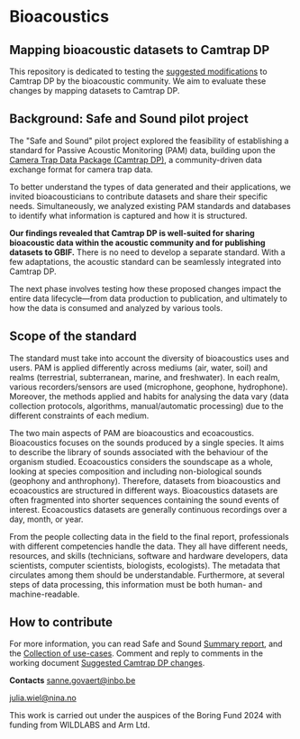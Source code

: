 # Bioacoustics

## Mapping bioacoustic datasets to Camtrap DP

This repository is dedicated to testing the [suggested modifications](https://docs.google.com/document/d/1bPODHowsJtEkI8z8GQJKoywU9EWALt_d2ldMNvqA0hM/edit?tab=t.0#heading=h.f8q281dn4opv) to Camtrap DP by the bioacoustic community. We aim to evaluate these changes by mapping datasets to Camtrap DP.

## Background: Safe and Sound pilot project

The "Safe and Sound" pilot project explored the feasibility of establishing a standard for Passive Acoustic Monitoring (PAM) data, building upon the [Camera Trap Data Package (Camtrap DP)](https://camtrap-dp.tdwg.org/), a community-driven data exchange format for camera trap data.

To better understand the types of data generated and their applications, we invited bioacousticians to contribute datasets and share their specific needs. Simultaneously, we analyzed existing PAM standards and databases to identify what information is captured and how it is structured.

**Our findings revealed that Camtrap DP is well-suited for sharing bioacoustic data within the acoustic community and for publishing datasets to GBIF.** There is no need to develop a separate standard. With a few adaptations, the acoustic standard can be seamlessly integrated into Camtrap DP.

The next phase involves testing how these proposed changes impact the entire data lifecycle—from data production to publication, and ultimately to how the data is consumed and analyzed by various tools.

## Scope of the standard

The standard must take into account the diversity of bioacoustics uses and users.
PAM is applied differently across mediums (air, water, soil) and realms (terrestrial, subterranean, marine, and freshwater). In each realm, various recorders/sensors are used (microphone, geophone, hydrophone). Moreover, the methods applied and habits for analysing the data vary (data collection protocols, algorithms, manual/automatic processing) due to the different constraints of each medium.

The two main aspects of PAM are bioacoustics and ecoacoustics. Bioacoustics focuses on the sounds produced by a single species. It aims to describe the library of sounds associated with the behaviour of the organism studied. Ecoacoustics considers the soundscape as a whole, looking at species composition and including non-biological sounds (geophony and anthrophony).
Therefore, datasets from bioacoustics and ecoacoustics are structured in different ways. Bioacoustics datasets are often fragmented into shorter sequences containing the sound events of interest. Ecoacoustics datasets are generally continuous recordings over a day, month, or year.

From the people collecting data in the field to the final report, professionals with different competencies handle the data. They all have different needs, resources, and skills (technicians, software and hardware developers, data scientists, computer scientists, biologists, ecologists). The metadata that circulates among them should be understandable. Furthermore, at several steps of data processing, this information must be both human- and machine-readable.

## How to contribute

For more information, you can read Safe and Sound [Summary report](https://docs.google.com/document/d/1bPODHowsJtEkI8z8GQJKoywU9EWALt_d2ldMNvqA0hM/edit?tab=t.0#heading=h.7z7cgy7v2giy), and the [Collection of use-cases](https://docs.google.com/document/d/14xhtmahleHlPPDMSNpRm6TkHq8AbuOOsLqTUNjYI2zA/edit?tab=t.qocym0lvapag#heading=h.avhlbhurvh3v).
Comment and reply to comments in the working document [Suggested Camtrap DP changes](https://docs.google.com/document/d/17qTjZdw8ohqfK0lSH9DPCXiJcSqSAeFRyUdWcYCdwRc/edit?tab=t.0).

**Contacts**
sanne.govaert@inbo.be

julia.wiel@nina.no



This work is carried out under the auspices of the Boring Fund 2024 with funding from WILDLABS and Arm Ltd.
